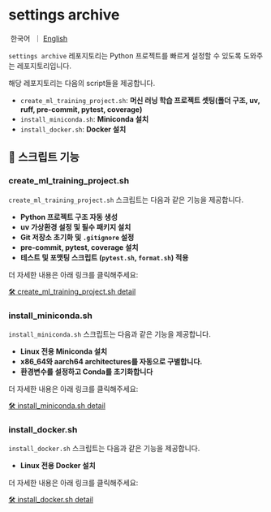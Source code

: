 # settings archive

<p align="left">
    &nbsp한국어&nbsp ｜ <a href="README.md">English</a>&nbsp 
</p>

`settings archive` 레포지토리는 Python 프로젝트를 빠르게 설정할 수 있도록 도와주는 레포지토리입니다.

해당 레포지토리는 다음의 script들을 제공합니다.

- `create_ml_training_project.sh`: **머신 러닝 학습 프로젝트 셋팅(폴더 구조, uv, ruff, pre-commit, pytest, coverage)**
- `install_miniconda.sh`: **Miniconda 설치**
- `install_docker.sh`: **Docker 설치**

## **📌 스크립트 기능**
### create_ml_training_project.sh
`create_ml_training_project.sh` 스크립트는 다음과 같은 기능을 제공합니다.

-  **Python 프로젝트 구조 자동 생성**  
-  **uv 가상환경 설정 및 필수 패키지 설치**  
-  **Git 저장소 초기화 및 `.gitignore` 설정**  
-  **pre-commit, pytest, coverage 설치**  
-  **테스트 및 포맷팅 스크립트 (`pytest.sh`, `format.sh`) 적용**  

더 자세한 내용은 아래 링크를 클릭해주세요:

[🛠 create_ml_training_project.sh detail](detail_readme/detail_ml_training_ko.md)

### install_miniconda.sh

`install_miniconda.sh` 스크립트는 다음과 같은 기능을 제공합니다.

- **Linux 전용 Miniconda 설치**  
- **x86_64와 aarch64 architectures를 자동으로 구별합니다.**  
- **환경변수를 설정하고 Conda를 초기화합니다**  

더 자세한 내용은 아래 링크를 클릭해주세요:

[🛠 install_miniconda.sh detail](detail_readme/detail_miniconda_ko.md)

### install_docker.sh

`install_docker.sh` 스크립트는 다음과 같은 기능을 제공합니다.

- **Linux 전용 Docker 설치**  

더 자세한 내용은 아래 링크를 클릭해주세요:

[🛠 install_docker.sh detail](detail_readme/detail_docker_ko.md)
